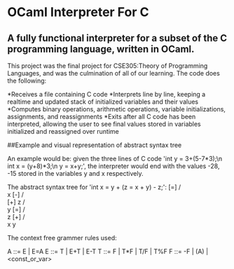 # OCaml Interpreter For C 

## A fully functional interpreter for a subset of the C programming language, written in OCaml.

This project was the final project for CSE305:Theory of Programming Languages, and was the culmination of all of our learning. The code does the following:

*Receives a file containing C code
*Interprets line by line, keeping a realtime and updated stack of initialized variables and their values
*Computes binary operations, arithmetic operations, variable initializations, assignments, and reassignments
*Exits after all C code has been interpreted, allowing the user to see final values stored in variables initialized and reassigned over runtime

##Example and visual representation of abstract syntax tree 

An example would be: given the three lines of C code 'int y = 3+(5-7*3);\n int x = (y+8)*3;\n y = x+y;', the interpreter would end with the values -28, -15 stored in the variables y and x respectively.

The abstract syntax tree for 'int x = y + (z = x + y) - z;':
      [=]
      / \
     x   [-]
         / \
       [+]  z
       / \
      y   [=]
          / \
         z   [+]
             / \
            x   y

The context free grammer rules used:

A ::= E | E=A
E ::= T | E+T | E-T
T ::= F | T*F | T/F | T%F
F ::= -F | (A) | <const_or_var>
